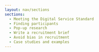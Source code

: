 ```yaml
---
layout: nav/sections
sections:
  - Meeting the Digital Service Standard
  - Finding participants
  - Pop-up research
  - Write a recruitment brief
  - Avoid bias in recruitment
  - Case studies and examples
---
```


